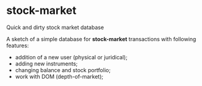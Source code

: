 # stock-market
Quick and dirty stock market database

A sketch of a simple database for **stock-market** transactions with following features:
- addition of a new user (physical or juridical);
- adding new instruments;
- changing balance and stock portfolio;
- work with DOM (depth-of-market);
